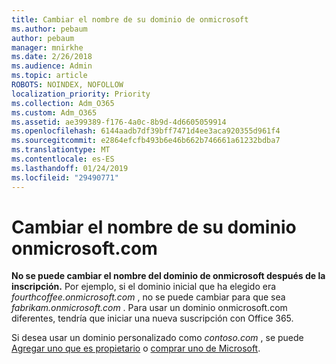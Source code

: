 ```yaml
---
title: Cambiar el nombre de su dominio de onmicrosoft
ms.author: pebaum
author: pebaum
manager: mnirkhe
ms.date: 2/26/2018
ms.audience: Admin
ms.topic: article
ROBOTS: NOINDEX, NOFOLLOW
localization_priority: Priority
ms.collection: Adm_O365
ms.custom: Adm_O365
ms.assetid: ae399389-f176-4a0c-8b9d-4d6605059914
ms.openlocfilehash: 6144aadb7df39bff7471d4ee3aca920355d961f4
ms.sourcegitcommit: e2864efcfb493b6e46b662b746661a61232bdba7
ms.translationtype: MT
ms.contentlocale: es-ES
ms.lasthandoff: 01/24/2019
ms.locfileid: "29490771"
---
```

# <a name="rename-your-onmicrosoftcom-domain"></a>Cambiar el nombre de su dominio onmicrosoft.com

 **No se puede cambiar el nombre del dominio de onmicrosoft después de la inscripción.** Por ejemplo, si el dominio inicial que ha elegido era *fourthcoffee.onmicrosoft.com* , no se puede cambiar para que sea *fabrikam.onmicrosoft.com* . Para usar un dominio onmicrosoft.com diferentes, tendría que iniciar una nueva suscripción con Office 365. 
  
Si desea usar un dominio personalizado como *contoso.com* , se puede [Agregar uno que es propietario](https://support.office.com/article/6383f56d-3d09-4dcb-9b41-b5f5a5efd611) o [comprar uno de Microsoft](https://support.office.com/article/1561140a-16a9-4a02-822d-a989250e479d).
  

